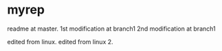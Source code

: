 # myrep
readme at master.
1st modification at branch1 
2nd modification at branch1 

edited from linux.
edited from linux 2.
